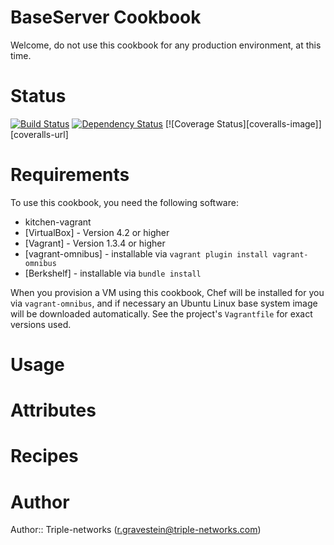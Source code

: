 # BaseServer Cookbook

Welcome, do not use this cookbook for any production environment, at this time.

# Status

[![Build Status](https://travis-ci.org/Rud5G/chef-baseserver.png?branch=master)](https://travis-ci.org/Rud5G/chef-baseserver)
[![Dependency Status](https://gemnasium.com/Rud5G/chef-baseserver.png)](https://gemnasium.com/Rud5G/chef-baseserver)
[![Coverage Status][coveralls-image]][coveralls-url]


# Requirements


To use this cookbook, you need the following software:

* kitchen-vagrant
* [VirtualBox] - Version 4.2 or higher
* [Vagrant] - Version 1.3.4 or higher
* [vagrant-omnibus] - installable via `vagrant plugin install vagrant-omnibus`
* [Berkshelf] - installable via `bundle install`

When you provision a VM using this cookbook, Chef will be installed for you via
`vagrant-omnibus`, and if necessary an Ubuntu Linux base system image will be
downloaded automatically. See the project's `Vagrantfile` for exact versions
used.



# Usage

# Attributes

# Recipes

# Author

Author:: Triple-networks (<r.gravestein@triple-networks.com>)
